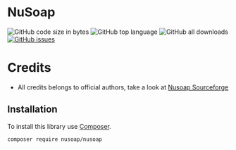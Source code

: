 # NuSoap

![GitHub code size in bytes](https://img.shields.io/github/languages/code-size/nusoap/nusoap)
![GitHub top language](https://img.shields.io/github/languages/top/nusoap/nusoap)
![GitHub all downloads](https://poser.pugx.org/nusoap/nusoap/d/total.svg)
[![GitHub issues](https://img.shields.io/github/issues/nusoap/nusoap?style)](https://github.com/nusoap/nusoap/issues)


# Credits

- All credits belongs to official authors, take a look at [Nusoap Sourceforge](https://sourceforge.net/projects/nusoap/)

## Installation

To install this library use [Composer](https://getcomposer.org/).

```
composer require nusoap/nusoap
```

